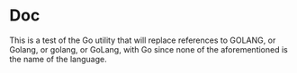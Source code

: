 # Doc

This is a test of the Go utility that will replace references to GOLANG, or Golang, or golang, or GoLang, with Go since none of the aforementioned is the name of the language.
